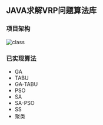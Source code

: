 ## JAVA求解VRP问题算法库

### 项目架构

![class](D:\Levi\code\IDS\v2\IDS\doc\class.png)

### 已实现算法

- GA
- TABU
- GA-TABU
- PSO
- SA
- SA-PSO
- SS
- 聚类
